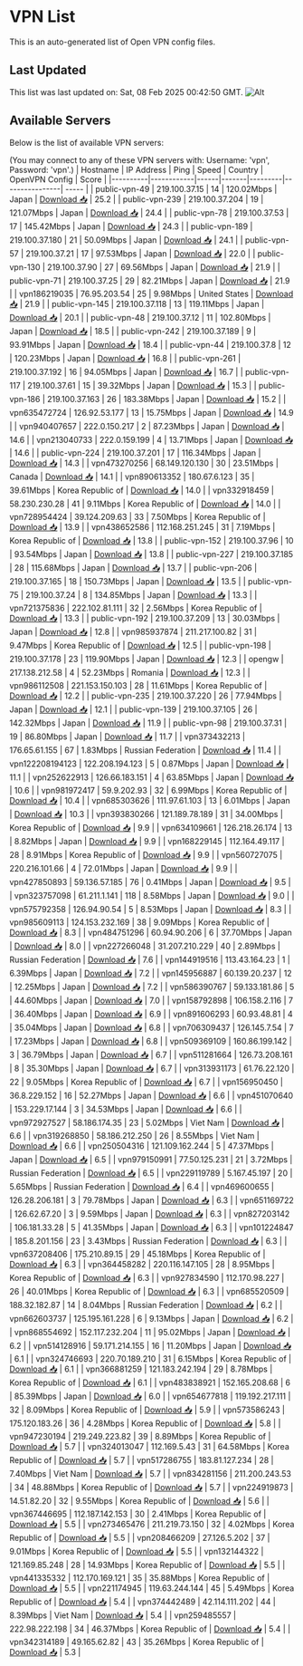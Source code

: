 # VPN List

This is an auto-generated list of Open VPN config files.

## Last Updated

This list was last updated on: Sat, 08 Feb 2025 00:42:50 GMT.
![Alt](https://repobeats.axiom.co/api/embed/186b98318ef1479477931607c1ad7d823f12451f.svg "Repobeats analytics image")

## Available Servers

Below is the list of available VPN servers:

(You may connect to any of these VPN servers with: Username: 'vpn', Password: 'vpn'.)
| Hostname | IP Address | Ping | Speed | Country | OpenVPN Config | Score |
|----------|------------|------|-------|---------|----------------| ----- |
| public-vpn-49 | 219.100.37.15 | 14 | 120.02Mbps | Japan | [Download 📥](./configs/server_0_JP.ovpn) | 25.2 |
| public-vpn-239 | 219.100.37.204 | 19 | 121.07Mbps | Japan | [Download 📥](./configs/server_1_JP.ovpn) | 24.4 |
| public-vpn-78 | 219.100.37.53 | 17 | 145.42Mbps | Japan | [Download 📥](./configs/server_2_JP.ovpn) | 24.3 |
| public-vpn-189 | 219.100.37.180 | 21 | 50.09Mbps | Japan | [Download 📥](./configs/server_3_JP.ovpn) | 24.1 |
| public-vpn-57 | 219.100.37.21 | 17 | 97.53Mbps | Japan | [Download 📥](./configs/server_4_JP.ovpn) | 22.0 |
| public-vpn-130 | 219.100.37.90 | 27 | 69.56Mbps | Japan | [Download 📥](./configs/server_5_JP.ovpn) | 21.9 |
| public-vpn-71 | 219.100.37.25 | 29 | 82.21Mbps | Japan | [Download 📥](./configs/server_6_JP.ovpn) | 21.9 |
| vpn186219035 | 76.95.203.54 | 25 | 9.98Mbps | United States | [Download 📥](./configs/server_7_US.ovpn) | 21.9 |
| public-vpn-145 | 219.100.37.118 | 13 | 119.11Mbps | Japan | [Download 📥](./configs/server_8_JP.ovpn) | 20.1 |
| public-vpn-48 | 219.100.37.12 | 11 | 102.80Mbps | Japan | [Download 📥](./configs/server_9_JP.ovpn) | 18.5 |
| public-vpn-242 | 219.100.37.189 | 9 | 93.91Mbps | Japan | [Download 📥](./configs/server_10_JP.ovpn) | 18.4 |
| public-vpn-44 | 219.100.37.8 | 12 | 120.23Mbps | Japan | [Download 📥](./configs/server_11_JP.ovpn) | 16.8 |
| public-vpn-261 | 219.100.37.192 | 16 | 94.05Mbps | Japan | [Download 📥](./configs/server_12_JP.ovpn) | 16.7 |
| public-vpn-117 | 219.100.37.61 | 15 | 39.32Mbps | Japan | [Download 📥](./configs/server_13_JP.ovpn) | 15.3 |
| public-vpn-186 | 219.100.37.163 | 26 | 183.38Mbps | Japan | [Download 📥](./configs/server_14_JP.ovpn) | 15.2 |
| vpn635472724 | 126.92.53.177 | 13 | 15.75Mbps | Japan | [Download 📥](./configs/server_15_JP.ovpn) | 14.9 |
| vpn940407657 | 222.0.150.217 | 2 | 87.23Mbps | Japan | [Download 📥](./configs/server_16_JP.ovpn) | 14.6 |
| vpn213040733 | 222.0.159.199 | 4 | 13.71Mbps | Japan | [Download 📥](./configs/server_17_JP.ovpn) | 14.6 |
| public-vpn-224 | 219.100.37.201 | 17 | 116.34Mbps | Japan | [Download 📥](./configs/server_18_JP.ovpn) | 14.3 |
| vpn473270256 | 68.149.120.130 | 30 | 23.51Mbps | Canada | [Download 📥](./configs/server_19_CA.ovpn) | 14.1 |
| vpn890613352 | 180.67.6.123 | 35 | 39.61Mbps | Korea Republic of | [Download 📥](./configs/server_20_KR.ovpn) | 14.0 |
| vpn332918459 | 58.230.230.28 | 41 | 9.11Mbps | Korea Republic of | [Download 📥](./configs/server_21_KR.ovpn) | 14.0 |
| vpn728954424 | 39.124.209.63 | 33 | 7.50Mbps | Korea Republic of | [Download 📥](./configs/server_22_KR.ovpn) | 13.9 |
| vpn438652586 | 112.168.251.245 | 31 | 7.19Mbps | Korea Republic of | [Download 📥](./configs/server_23_KR.ovpn) | 13.8 |
| public-vpn-152 | 219.100.37.96 | 10 | 93.54Mbps | Japan | [Download 📥](./configs/server_24_JP.ovpn) | 13.8 |
| public-vpn-227 | 219.100.37.185 | 28 | 115.68Mbps | Japan | [Download 📥](./configs/server_25_JP.ovpn) | 13.7 |
| public-vpn-206 | 219.100.37.165 | 18 | 150.73Mbps | Japan | [Download 📥](./configs/server_26_JP.ovpn) | 13.5 |
| public-vpn-75 | 219.100.37.24 | 8 | 134.85Mbps | Japan | [Download 📥](./configs/server_27_JP.ovpn) | 13.3 |
| vpn721375836 | 222.102.81.111 | 32 | 2.56Mbps | Korea Republic of | [Download 📥](./configs/server_28_KR.ovpn) | 13.3 |
| public-vpn-192 | 219.100.37.209 | 13 | 30.03Mbps | Japan | [Download 📥](./configs/server_29_JP.ovpn) | 12.8 |
| vpn985937874 | 211.217.100.82 | 31 | 9.47Mbps | Korea Republic of | [Download 📥](./configs/server_30_KR.ovpn) | 12.5 |
| public-vpn-198 | 219.100.37.178 | 23 | 119.90Mbps | Japan | [Download 📥](./configs/server_31_JP.ovpn) | 12.3 |
| opengw | 217.138.212.58 | 4 | 52.23Mbps | Romania | [Download 📥](./configs/server_32_RO.ovpn) | 12.3 |
| vpn986112508 | 221.153.150.103 | 28 | 11.61Mbps | Korea Republic of | [Download 📥](./configs/server_33_KR.ovpn) | 12.2 |
| public-vpn-235 | 219.100.37.220 | 26 | 77.94Mbps | Japan | [Download 📥](./configs/server_34_JP.ovpn) | 12.1 |
| public-vpn-139 | 219.100.37.105 | 26 | 142.32Mbps | Japan | [Download 📥](./configs/server_35_JP.ovpn) | 11.9 |
| public-vpn-98 | 219.100.37.31 | 19 | 86.80Mbps | Japan | [Download 📥](./configs/server_36_JP.ovpn) | 11.7 |
| vpn373432213 | 176.65.61.155 | 67 | 1.83Mbps | Russian Federation | [Download 📥](./configs/server_37_RU.ovpn) | 11.4 |
| vpn122208194123 | 122.208.194.123 | 5 | 0.87Mbps | Japan | [Download 📥](./configs/server_38_JP.ovpn) | 11.1 |
| vpn252622913 | 126.66.183.151 | 4 | 63.85Mbps | Japan | [Download 📥](./configs/server_39_JP.ovpn) | 10.6 |
| vpn981972417 | 59.9.202.93 | 32 | 6.99Mbps | Korea Republic of | [Download 📥](./configs/server_40_KR.ovpn) | 10.4 |
| vpn685303626 | 111.97.61.103 | 13 | 6.01Mbps | Japan | [Download 📥](./configs/server_41_JP.ovpn) | 10.3 |
| vpn393830266 | 121.189.78.189 | 31 | 34.00Mbps | Korea Republic of | [Download 📥](./configs/server_42_KR.ovpn) | 9.9 |
| vpn634109661 | 126.218.26.174 | 13 | 8.82Mbps | Japan | [Download 📥](./configs/server_43_JP.ovpn) | 9.9 |
| vpn168229145 | 112.164.49.117 | 28 | 8.91Mbps | Korea Republic of | [Download 📥](./configs/server_44_KR.ovpn) | 9.9 |
| vpn560727075 | 220.216.101.66 | 4 | 72.01Mbps | Japan | [Download 📥](./configs/server_45_JP.ovpn) | 9.9 |
| vpn427850893 | 59.136.57.185 | 76 | 0.41Mbps | Japan | [Download 📥](./configs/server_46_JP.ovpn) | 9.5 |
| vpn323757098 | 61.211.1.141 | 118 | 8.58Mbps | Japan | [Download 📥](./configs/server_47_JP.ovpn) | 9.0 |
| vpn575792358 | 126.94.90.54 | 5 | 8.53Mbps | Japan | [Download 📥](./configs/server_48_JP.ovpn) | 8.3 |
| vpn985609113 | 124.153.232.169 | 38 | 9.09Mbps | Korea Republic of | [Download 📥](./configs/server_49_KR.ovpn) | 8.3 |
| vpn484751296 | 60.94.90.206 | 6 | 37.70Mbps | Japan | [Download 📥](./configs/server_50_JP.ovpn) | 8.0 |
| vpn227266048 | 31.207.210.229 | 40 | 2.89Mbps | Russian Federation | [Download 📥](./configs/server_51_RU.ovpn) | 7.6 |
| vpn144919516 | 113.43.164.23 | 1 | 6.39Mbps | Japan | [Download 📥](./configs/server_52_JP.ovpn) | 7.2 |
| vpn145956887 | 60.139.20.237 | 12 | 12.25Mbps | Japan | [Download 📥](./configs/server_53_JP.ovpn) | 7.2 |
| vpn586390767 | 59.133.181.86 | 5 | 44.60Mbps | Japan | [Download 📥](./configs/server_54_JP.ovpn) | 7.0 |
| vpn158792898 | 106.158.2.116 | 7 | 36.40Mbps | Japan | [Download 📥](./configs/server_55_JP.ovpn) | 6.9 |
| vpn891606293 | 60.93.48.81 | 4 | 35.04Mbps | Japan | [Download 📥](./configs/server_56_JP.ovpn) | 6.8 |
| vpn706309437 | 126.145.7.54 | 7 | 17.23Mbps | Japan | [Download 📥](./configs/server_57_JP.ovpn) | 6.8 |
| vpn509369109 | 160.86.199.142 | 3 | 36.79Mbps | Japan | [Download 📥](./configs/server_58_JP.ovpn) | 6.7 |
| vpn511281664 | 126.73.208.161 | 8 | 35.30Mbps | Japan | [Download 📥](./configs/server_59_JP.ovpn) | 6.7 |
| vpn313931173 | 61.76.22.120 | 22 | 9.05Mbps | Korea Republic of | [Download 📥](./configs/server_60_KR.ovpn) | 6.7 |
| vpn156950450 | 36.8.229.152 | 16 | 52.27Mbps | Japan | [Download 📥](./configs/server_61_JP.ovpn) | 6.6 |
| vpn451070640 | 153.229.17.144 | 3 | 34.53Mbps | Japan | [Download 📥](./configs/server_62_JP.ovpn) | 6.6 |
| vpn972927527 | 58.186.174.35 | 23 | 5.02Mbps | Viet Nam | [Download 📥](./configs/server_63_VN.ovpn) | 6.6 |
| vpn319268850 | 58.186.212.250 | 26 | 8.55Mbps | Viet Nam | [Download 📥](./configs/server_64_VN.ovpn) | 6.6 |
| vpn250504316 | 121.109.162.244 | 5 | 47.37Mbps | Japan | [Download 📥](./configs/server_65_JP.ovpn) | 6.5 |
| vpn979150991 | 77.50.125.231 | 21 | 3.72Mbps | Russian Federation | [Download 📥](./configs/server_66_RU.ovpn) | 6.5 |
| vpn229119789 | 5.167.45.197 | 20 | 5.65Mbps | Russian Federation | [Download 📥](./configs/server_67_RU.ovpn) | 6.4 |
| vpn469600655 | 126.28.206.181 | 3 | 79.78Mbps | Japan | [Download 📥](./configs/server_68_JP.ovpn) | 6.3 |
| vpn651169722 | 126.62.67.20 | 3 | 9.59Mbps | Japan | [Download 📥](./configs/server_69_JP.ovpn) | 6.3 |
| vpn827203142 | 106.181.33.28 | 5 | 41.35Mbps | Japan | [Download 📥](./configs/server_70_JP.ovpn) | 6.3 |
| vpn101224847 | 185.8.201.156 | 23 | 3.43Mbps | Russian Federation | [Download 📥](./configs/server_71_RU.ovpn) | 6.3 |
| vpn637208406 | 175.210.89.15 | 29 | 45.18Mbps | Korea Republic of | [Download 📥](./configs/server_72_KR.ovpn) | 6.3 |
| vpn364458282 | 220.116.147.105 | 28 | 8.95Mbps | Korea Republic of | [Download 📥](./configs/server_73_KR.ovpn) | 6.3 |
| vpn927834590 | 112.170.98.227 | 26 | 40.01Mbps | Korea Republic of | [Download 📥](./configs/server_74_KR.ovpn) | 6.3 |
| vpn685520509 | 188.32.182.87 | 14 | 8.04Mbps | Russian Federation | [Download 📥](./configs/server_75_RU.ovpn) | 6.2 |
| vpn662603737 | 125.195.161.228 | 6 | 9.13Mbps | Japan | [Download 📥](./configs/server_76_JP.ovpn) | 6.2 |
| vpn868554692 | 152.117.232.204 | 11 | 95.02Mbps | Japan | [Download 📥](./configs/server_77_JP.ovpn) | 6.2 |
| vpn514128916 | 59.171.214.155 | 16 | 11.20Mbps | Japan | [Download 📥](./configs/server_78_JP.ovpn) | 6.1 |
| vpn324746693 | 220.70.189.210 | 31 | 6.15Mbps | Korea Republic of | [Download 📥](./configs/server_79_KR.ovpn) | 6.1 |
| vpn366881259 | 121.183.242.194 | 29 | 8.78Mbps | Korea Republic of | [Download 📥](./configs/server_80_KR.ovpn) | 6.1 |
| vpn483838921 | 152.165.208.68 | 6 | 85.39Mbps | Japan | [Download 📥](./configs/server_81_JP.ovpn) | 6.0 |
| vpn654677818 | 119.192.217.111 | 32 | 8.09Mbps | Korea Republic of | [Download 📥](./configs/server_82_KR.ovpn) | 5.9 |
| vpn573586243 | 175.120.183.26 | 36 | 4.28Mbps | Korea Republic of | [Download 📥](./configs/server_83_KR.ovpn) | 5.8 |
| vpn947230194 | 219.249.223.82 | 39 | 8.89Mbps | Korea Republic of | [Download 📥](./configs/server_84_KR.ovpn) | 5.7 |
| vpn324013047 | 112.169.5.43 | 31 | 64.58Mbps | Korea Republic of | [Download 📥](./configs/server_85_KR.ovpn) | 5.7 |
| vpn517286755 | 183.81.127.234 | 28 | 7.40Mbps | Viet Nam | [Download 📥](./configs/server_86_VN.ovpn) | 5.7 |
| vpn834281156 | 211.200.243.53 | 34 | 48.88Mbps | Korea Republic of | [Download 📥](./configs/server_87_KR.ovpn) | 5.7 |
| vpn224919873 | 14.51.82.20 | 32 | 9.55Mbps | Korea Republic of | [Download 📥](./configs/server_88_KR.ovpn) | 5.6 |
| vpn367446695 | 112.187.142.153 | 30 | 2.41Mbps | Korea Republic of | [Download 📥](./configs/server_89_KR.ovpn) | 5.5 |
| vpn273465476 | 211.219.73.150 | 32 | 4.02Mbps | Korea Republic of | [Download 📥](./configs/server_90_KR.ovpn) | 5.5 |
| vpn208466209 | 27.126.5.202 | 37 | 9.01Mbps | Korea Republic of | [Download 📥](./configs/server_91_KR.ovpn) | 5.5 |
| vpn132144322 | 121.169.85.248 | 28 | 14.93Mbps | Korea Republic of | [Download 📥](./configs/server_92_KR.ovpn) | 5.5 |
| vpn441335332 | 112.170.169.121 | 35 | 35.88Mbps | Korea Republic of | [Download 📥](./configs/server_93_KR.ovpn) | 5.5 |
| vpn221174945 | 119.63.244.144 | 45 | 5.49Mbps | Korea Republic of | [Download 📥](./configs/server_94_KR.ovpn) | 5.4 |
| vpn374442489 | 42.114.111.202 | 44 | 8.39Mbps | Viet Nam | [Download 📥](./configs/server_95_VN.ovpn) | 5.4 |
| vpn259485557 | 222.98.222.198 | 34 | 46.37Mbps | Korea Republic of | [Download 📥](./configs/server_96_KR.ovpn) | 5.4 |
| vpn342314189 | 49.165.62.82 | 43 | 35.26Mbps | Korea Republic of | [Download 📥](./configs/server_97_KR.ovpn) | 5.3 |

